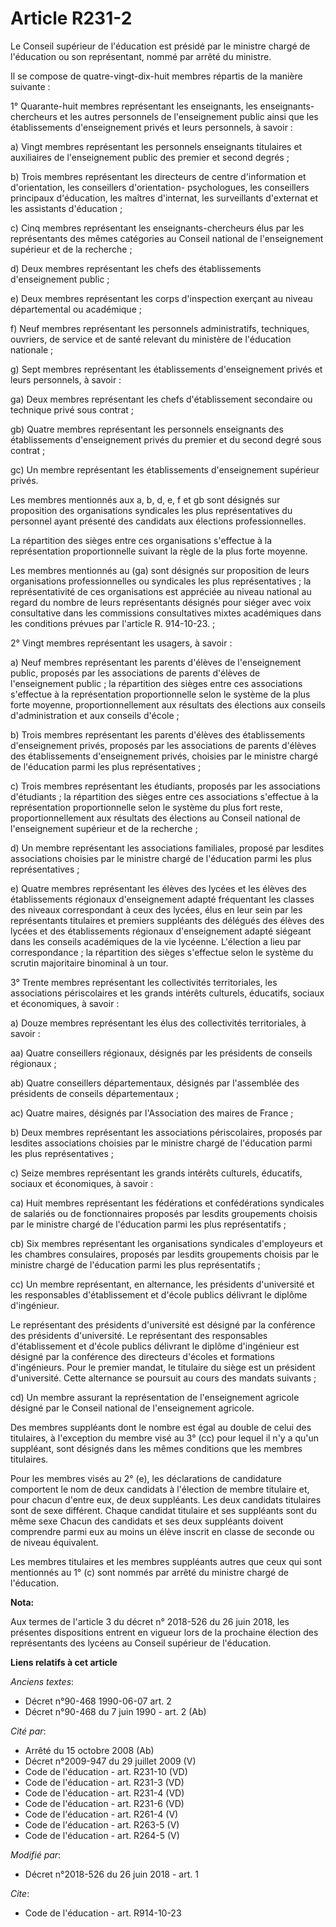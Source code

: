 # Article R231-2

Le Conseil supérieur de l'éducation est présidé par le ministre chargé de l'éducation ou son représentant, nommé par arrêté
du ministre.

Il se compose de quatre-vingt-dix-huit membres répartis de la manière suivante :

1° Quarante-huit membres représentant les enseignants, les enseignants-chercheurs et les autres personnels de l'enseignement
public ainsi que les établissements d'enseignement privés et leurs personnels, à savoir :

a) Vingt membres représentant les personnels enseignants titulaires et auxiliaires de l'enseignement public des premier et
second degrés ;

b) Trois membres représentant les directeurs de centre d'information et d'orientation, les conseillers d'orientation-
psychologues, les conseillers principaux d'éducation, les maîtres d'internat, les surveillants d'externat et les assistants
d'éducation ;

c) Cinq membres représentant les enseignants-chercheurs élus par les représentants des mêmes catégories au Conseil national
de l'enseignement supérieur et de la recherche ;

d) Deux membres représentant les chefs des établissements d'enseignement public ;

e) Deux membres représentant les corps d'inspection exerçant au niveau départemental ou académique ;

f) Neuf membres représentant les personnels administratifs, techniques, ouvriers, de service et de santé relevant du
ministère de l'éducation nationale ;

g) Sept membres représentant les établissements d'enseignement privés et leurs personnels, à savoir :

ga) Deux membres représentant les chefs d'établissement secondaire ou technique privé sous contrat ;

gb) Quatre membres représentant les personnels enseignants des établissements d'enseignement privés du premier et du second
degré sous contrat ;

gc) Un membre représentant les établissements d'enseignement supérieur privés.

Les membres mentionnés aux a, b, d, e, f et gb sont désignés sur proposition des organisations syndicales les plus
représentatives du personnel ayant présenté des candidats aux élections professionnelles.

La répartition des sièges entre ces organisations s'effectue à la représentation proportionnelle suivant la règle de la plus
forte moyenne.

Les membres mentionnés au (ga) sont désignés sur proposition de leurs organisations professionnelles ou syndicales les plus
représentatives ; la représentativité de ces organisations est appréciée au niveau national au regard du nombre de leurs
représentants désignés pour siéger avec voix consultative dans les commissions consultatives mixtes académiques dans les
conditions prévues par l'article R. 914-10-23. ;

2° Vingt membres représentant les usagers, à savoir :

a) Neuf membres représentant les parents d'élèves de l'enseignement public, proposés par les associations de parents d'élèves
de l'enseignement public ; la répartition des sièges entre ces associations s'effectue à la représentation proportionnelle
selon le système de la plus forte moyenne, proportionnellement aux résultats des élections aux conseils d'administration et
aux conseils d'école ;

b) Trois membres représentant les parents d'élèves des établissements d'enseignement privés, proposés par les associations de
parents d'élèves des établissements d'enseignement privés, choisies par le ministre chargé de l'éducation parmi les plus
représentatives ;

c) Trois membres représentant les étudiants, proposés par les associations d'étudiants ; la répartition des sièges entre ces
associations s'effectue à la représentation proportionnelle selon le système du plus fort reste, proportionnellement aux
résultats des élections au Conseil national de l'enseignement supérieur et de la recherche ;

d) Un membre représentant les associations familiales, proposé par lesdites associations choisies par le ministre chargé de
l'éducation parmi les plus représentatives ;

e) Quatre membres représentant les élèves des lycées et les élèves des établissements régionaux d'enseignement adapté
fréquentant les classes des niveaux correspondant à ceux des lycées, élus en leur sein par les représentants titulaires et
premiers suppléants des délégués des élèves des lycées et des établissements régionaux d'enseignement adapté siégeant dans
les conseils académiques de la vie lycéenne. L'élection a lieu par correspondance ; la répartition des sièges s'effectue
selon le système du scrutin majoritaire binominal à un tour.

3° Trente membres représentant les collectivités territoriales, les associations périscolaires et les grands intérêts
culturels, éducatifs, sociaux et économiques, à savoir :

a) Douze membres représentant les élus des collectivités territoriales, à savoir :

aa) Quatre conseillers régionaux, désignés par les présidents de conseils régionaux ;

ab) Quatre conseillers départementaux, désignés par l'assemblée des présidents de conseils départementaux ;

ac) Quatre maires, désignés par l'Association des maires de France ;

b) Deux membres représentant les associations périscolaires, proposés par lesdites associations choisies par le ministre
chargé de l'éducation parmi les plus représentatives ;

c) Seize membres représentant les grands intérêts culturels, éducatifs, sociaux et économiques, à savoir :

ca) Huit membres représentant les fédérations et confédérations syndicales de salariés ou de fonctionnaires proposés par
lesdits groupements choisis par le ministre chargé de l'éducation parmi les plus représentatifs ;

cb) Six membres représentant les organisations syndicales d'employeurs et les chambres consulaires, proposés par lesdits
groupements choisis par le ministre chargé de l'éducation parmi les plus représentatifs ;

cc) Un membre représentant, en alternance, les présidents d'université et les responsables d'établissement et d'école publics
délivrant le diplôme d'ingénieur.

Le représentant des présidents d'université est désigné par la conférence des présidents d'université. Le représentant des
responsables d'établissement et d'école publics délivrant le diplôme d'ingénieur est désigné par la conférence des directeurs
d'écoles et formations d'ingénieurs. Pour le premier mandat, le titulaire du siège est un président d'université. Cette
alternance se poursuit au cours des mandats suivants ;

cd) Un membre assurant la représentation de l'enseignement agricole désigné par le Conseil national de l'enseignement
agricole.

Des membres suppléants dont le nombre est égal au double de celui des titulaires, à l'exception du membre visé au 3° (cc)
pour lequel il n'y a qu'un suppléant, sont désignés dans les mêmes conditions que les membres titulaires.

Pour les membres visés au 2° (e), les déclarations de candidature comportent le nom de deux candidats à l'élection de membre
titulaire et, pour chacun d'entre eux, de deux suppléants. Les deux candidats titulaires sont de sexe différent. Chaque
candidat titulaire et ses suppléants sont du même sexe Chacun des candidats et ses deux suppléants doivent comprendre parmi
eux au moins un élève inscrit en classe de seconde ou de niveau équivalent.

Les membres titulaires et les membres suppléants autres que ceux qui sont mentionnés au 1° (c) sont nommés par arrêté du
ministre chargé de l'éducation.

**Nota:**

Aux termes de l'article 3 du décret n° 2018-526 du 26 juin 2018, les présentes dispositions entrent en vigueur lors de la
prochaine élection des représentants des lycéens au Conseil supérieur de l'éducation.

**Liens relatifs à cet article**

_Anciens textes_:

  - Décret n°90-468 1990-06-07 art. 2
  - Décret n°90-468 du 7 juin 1990 - art. 2 (Ab)

_Cité par_:

  - Arrêté du 15 octobre 2008 (Ab)
  - Décret n°2009-947 du 29 juillet 2009 (V)
  - Code de l'éducation - art. R231-10 (VD)
  - Code de l'éducation - art. R231-3 (VD)
  - Code de l'éducation - art. R231-4 (VD)
  - Code de l'éducation - art. R231-6 (VD)
  - Code de l'éducation - art. R261-4 (V)
  - Code de l'éducation - art. R263-5 (V)
  - Code de l'éducation - art. R264-5 (V)

_Modifié par_:

  - Décret n°2018-526 du 26 juin 2018 - art. 1

_Cite_:

  - Code de l'éducation - art. R914-10-23
